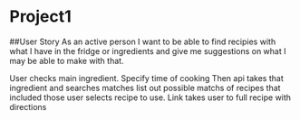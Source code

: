 # Project1

##User Story 
As an active person I want to be able to find recipies with what I have in the fridge or ingredients and give me suggestions on what I may be able to make with that. 

User checks main ingredient. 
Specify time of cooking
Then api takes that ingredient and searches matches 
list out possible matchs of recipes that included those
user selects recipe to use. 
Link takes user to full recipe with directions 

